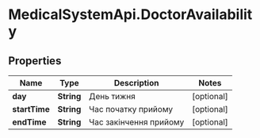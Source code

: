 # MedicalSystemApi.DoctorAvailability

## Properties
Name | Type | Description | Notes
------------ | ------------- | ------------- | -------------
**day** | **String** | День тижня | [optional] 
**startTime** | **String** | Час початку прийому | [optional] 
**endTime** | **String** | Час закінчення прийому | [optional] 
